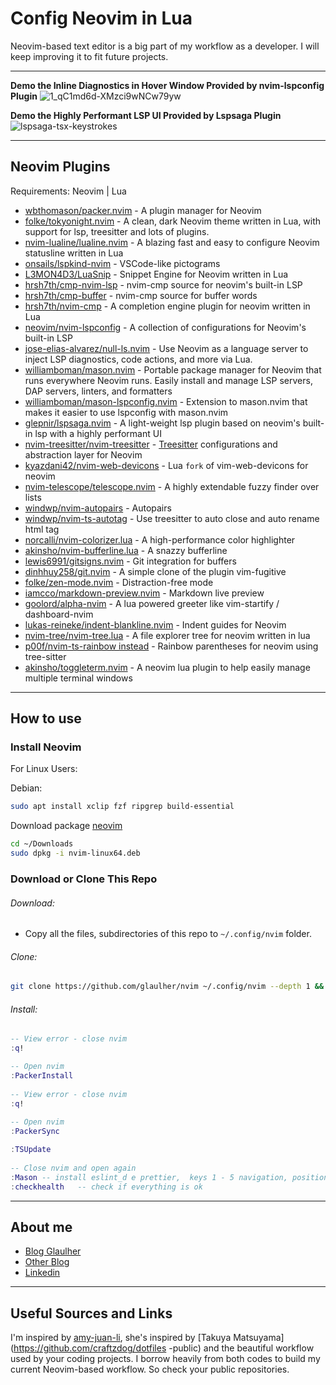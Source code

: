 # Config Neovim in Lua

Neovim-based text editor is a big part of my workflow as a developer. I will keep improving it to fit future projects.

---

**Demo the Inline Diagnostics in Hover Window Provided by nvim-lspconfig Plugin** 
![1_qC1md6d-XMzci9wNCw79yw](https://user-images.githubusercontent.com/93111441/195991340-32713056-2500-4f2e-bd03-4ad845b10f5d.gif)

**Demo the Highly Performant LSP UI Provided by Lspsaga Plugin**  
![lspsaga-tsx-keystrokes](https://user-images.githubusercontent.com/93111441/195991360-6d2949d0-39ae-4c0a-b2b9-2f93e475c6fd.gif)  

---

## Neovim Plugins

Requirements: Neovim | Lua  

- [wbthomason/packer.nvim](https://github.com/wbthomason/packer.nvim) - A plugin manager for Neovim
- [folke/tokyonight.nvim](https://github.com/folke/tokyonight.nvim) - A clean, dark Neovim theme written in Lua, with support for lsp, treesitter and lots of plugins.
- [nvim-lualine/lualine.nvim](https://github.com/nvim-lualine/lualine.nvim) - A blazing fast and easy to configure Neovim statusline written in Lua
- [onsails/lspkind-nvim](https://github.com/onsails/lspkind-nvim) - VSCode-like pictograms
- [L3MON4D3/LuaSnip](https://github.com/L3MON4D3/LuaSnip) - Snippet Engine for Neovim written in Lua
- [hrsh7th/cmp-nvim-lsp](https://github.com/hrsh7th/cmp-nvim-lsp) - nvim-cmp source for neovim's built-in LSP
- [hrsh7th/cmp-buffer](https://github.com/hrsh7th/cmp-buffer) - nvim-cmp source for buffer words
- [hrsh7th/nvim-cmp](https://github.com/hrsh7th/nvim-cmp) - A completion engine plugin for neovim written in Lua
- [neovim/nvim-lspconfig](https://github.com/neovim/nvim-lspconfig) - A collection of configurations for Neovim's built-in LSP
- [jose-elias-alvarez/null-ls.nvim](https://github.com/jose-elias-alvarez/null-ls.nvim) - Use Neovim as a language server to inject LSP diagnostics, code actions, and more via Lua.
- [williamboman/mason.nvim](https://github.com/williamboman/mason.nvim) - Portable package manager for Neovim that runs everywhere Neovim runs. Easily install and manage LSP servers, DAP servers, linters, and formatters
- [williamboman/mason-lspconfig.nvim](https://github.com/williamboman/mason-lspconfig.nvim) - Extension to mason.nvim that makes it easier to use lspconfig with mason.nvim
- [glepnir/lspsaga.nvim](https://github.com/glepnir/lspsaga.nvim) - A light-weight lsp plugin based on neovim's built-in lsp with a highly performant UI
- [nvim-treesitter/nvim-treesitter](https://github.com/nvim-treesitter/nvim-treesitter) - [Treesitter](https://github.com/tree-sitter/tree-sitter) configurations and abstraction layer for Neovim
- [kyazdani42/nvim-web-devicons](https://github.com/kyazdani42/nvim-web-devicons) - Lua `fork` of vim-web-devicons for neovim
- [nvim-telescope/telescope.nvim](https://github.com/nvim-telescope/telescope.nvim) - A highly extendable fuzzy finder over lists
- [windwp/nvim-autopairs](https://github.com/windwp/nvim-autopairs) - Autopairs
- [windwp/nvim-ts-autotag](https://github.com/windwp/nvim-ts-autotag) - Use treesitter to auto close and auto rename html tag
- [norcalli/nvim-colorizer.lua](https://github.com/norcalli/nvim-colorizer.lua) - A high-performance color highlighter
- [akinsho/nvim-bufferline.lua](https://github.com/akinsho/nvim-bufferline.lua) - A snazzy bufferline
- [lewis6991/gitsigns.nvim](https://github.com/lewis6991/gitsigns.nvim) - Git integration for buffers
- [dinhhuy258/git.nvim](https://github.com/dinhhuy258/git.nvim) - A simple clone of the plugin vim-fugitive
- [folke/zen-mode.nvim](https://github.com/folke/zen-mode.nvim) - Distraction-free mode
- [iamcco/markdown-preview.nvim](https://github.com/iamcco/markdown-preview.nvim) - Markdown live preview
- [goolord/alpha-nvim](https://github.com/goolord/alpha-nvim) - A lua powered greeter like vim-startify / dashboard-nvim
- [lukas-reineke/indent-blankline.nvim](https://github.com/lukas-reineke/indent-blankline.nvim) - Indent guides for Neovim
- [nvim-tree/nvim-tree.lua](https://github.com/nvim-tree/nvim-tree.lua) - A file explorer tree for neovim written in lua
- [p00f/nvim-ts-rainbow instead](https://github.com/p00f/nvim-ts-rainbow) - Rainbow parentheses for neovim using tree-sitter
- [akinsho/toggleterm.nvim](https://github.com/akinsho/toggleterm.nvim) -  A neovim lua plugin to help easily manage multiple terminal windows

---

## How to use

### Install Neovim

For Linux Users:

Debian:

```bash
sudo apt install xclip fzf ripgrep build-essential
```

Download package [neovim](https://github.com/neovim/neovim/releases)

```bash
cd ~/Downloads
sudo dpkg -i nvim-linux64.deb
```

### Download or Clone This Repo

###### Download:

- Copy all the files, subdirectories of this repo to `~/.config/nvim` folder. 

###### Clone:

```bash
git clone https://github.com/glaulher/nvim ~/.config/nvim --depth 1 && nvim
```

###### Install:

```lua
-- View error - close nvim
:q! 

-- Open nvim  
:PackerInstall
 
-- View error - close nvim
:q!
 
-- Open nvim 
:PackerSync

:TSUpdate
 
-- Close nvim and open again 
:Mason -- install eslint_d e prettier,  keys 1 - 5 navigation, position above package and press i to install.
:checkhealth   -- check if everything is ok
```



---



## About me

- [Blog Glaulher](https://glaulher.github.io/)
- [Other Blog](https://terminaldopenguin.blogspot.com/)
- [Linkedin](https://www.linkedin.com/in/glaulher-medeiros-03799967/)

---

## Useful Sources and Links

I'm inspired by [amy-juan-li](https://github.com/amy-juan-li/nvim-lua), she's inspired by [Takuya Matsuyama](https://github.com/craftzdog/dotfiles -public) and the beautiful workflow used by your coding projects. I borrow heavily from both codes to build my current Neovim-based workflow. So check your public repositories.
